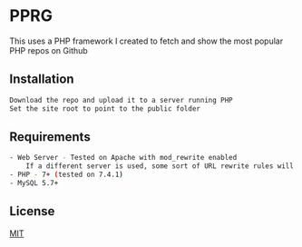 # PPRG
This uses a PHP framework I created to fetch and show the most popular PHP repos on Github

## Installation

```bash
Download the repo and upload it to a server running PHP
Set the site root to point to the public folder
```

## Requirements
```bash
- Web Server - Tested on Apache with mod_rewrite enabled
    If a different server is used, some sort of URL rewrite rules will need to be in place to manage dynamic routing
- PHP - 7+ (tested on 7.4.1)
- MySQL 5.7+
```

## License
[MIT](https://choosealicense.com/licenses/mit/)